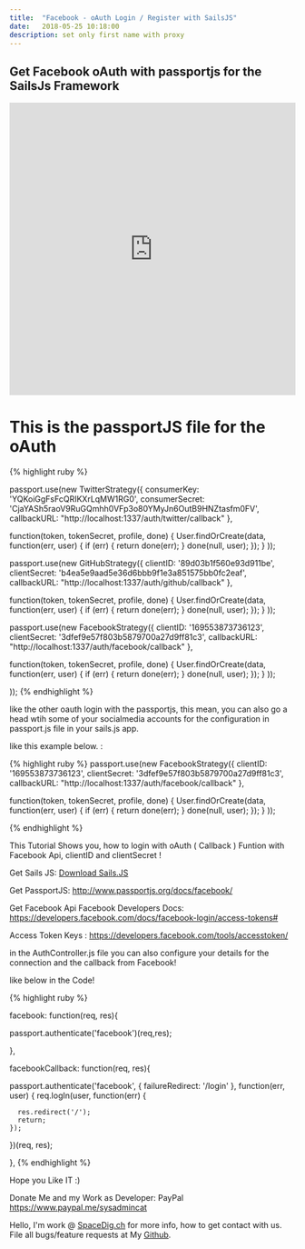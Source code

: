 ```yaml
---
title:  "Facebook - oAuth Login / Register with SailsJS"
date:   2018-05-25 10:18:00
description: set only first name with proxy
---
```

<h2 id="this-post-is-the-last-of-a-series-of-posts-in-which-i-write-about-the-observable-type-in-the-first-post-we-went-ahead-writing-an-observable-from-scratch-in-order-to-fully-understand-it-we-then-explored-how-to-create-observables-from-values-arrays-dom-events-and-promises-this-time-well-focus-on-compositions-by-rewriting-some-basic-composition-operators">Get Facebook oAuth with passportjs for the SailsJs Framework</h2>




<iframe width="100%" height="515" src="https://www.youtube.com/embed/c2sL2eXOyC4" frameborder="0" allow="autoplay; encrypted-media" allowfullscreen></iframe>

<h1>This is the passportJS file for the oAuth</h1>


{% highlight ruby %}



passport.use(new TwitterStrategy({
    consumerKey: 'YQKoiGgFsFcQRIKXrLqMW1RG0',
    consumerSecret: 'CjaYASh5raoV9RuGQmhh0VFp3o80YMyJn6OutB9HNZtasfm0FV',
    callbackURL: "http://localhost:1337/auth/twitter/callback"
  },

function(token, tokenSecret, profile, done) {
  User.findOrCreate(data, function(err, user) {
    if (err) { return done(err); }
    done(null, user);
  });
}
));




passport.use(new GitHubStrategy({
  clientID: '89d03b1f560e93d911be',
  clientSecret: 'b4ea5e9aad5e36d6bbb9f1e3a851575bb0fc2eaf',
  callbackURL: "http://localhost:1337/auth/github/callback"
},

function(token, tokenSecret, profile, done) {
User.findOrCreate(data, function(err, user) {
  if (err) { return done(err); }
  done(null, user);
});
}
));



passport.use(new FacebookStrategy({
  clientID: '169553873736123',
  clientSecret: '3dfef9e57f803b5879700a27d9ff81c3',
  callbackURL: "http://localhost:1337/auth/facebook/callback"
},

function(token, tokenSecret, profile, done) {
User.findOrCreate(data, function(err, user) {
  if (err) { return done(err); }
  done(null, user);
});
}
));

));
{% endhighlight %}

like the other oauth login  with the passportjs, this mean, you can also go a head wtih some of your socialmedia accounts for the configuration in passport.js file in your sails.js app. 

like this example below. : 


{% highlight ruby %}
passport.use(new FacebookStrategy({
  clientID: '169553873736123',
  clientSecret: '3dfef9e57f803b5879700a27d9ff81c3',
  callbackURL: "http://localhost:1337/auth/facebook/callback"
},

function(token, tokenSecret, profile, done) {
User.findOrCreate(data, function(err, user) {
  if (err) { return done(err); }
  done(null, user);
});
}
));

{% endhighlight %}


This Tutorial Shows you, how to login with oAuth ( Callback ) Funtion with Facebook Api,  clientID and clientSecret ! 

Get Sails JS: <a href="https://sailsjs.com">Download Sails.JS</a>


Get PassportJS: <a href="http://www.passportjs.org/docs/facebook/">http://www.passportjs.org/docs/facebook/</a>

Get Facebook Api Facebook Developers Docs: 
 <a href="https://developers.facebook.com/docs/facebook-login/access-tokens#">https://developers.facebook.com/docs/facebook-login/access-tokens#
</a>

Access Token Keys : 
<a href="https://developers.facebook.com/tools/accesstoken/">https://developers.facebook.com/tools/accesstoken/
</a>

in the AuthController.js file you can also configure your details for the connection and the callback from Facebook!

like below in the Code!


{% highlight ruby %}

facebook: function(req, res){

  passport.authenticate('facebook')(req,res);

},

facebookCallback: function(req, res){
  
   passport.authenticate('facebook', { failureRedirect: '/login' }, function(err, user) {
    req.logIn(user, function(err) {


      res.redirect('/');
      return;
    });
  })(req, res);

},
{% endhighlight %}




Hope you Like IT :)



Donate Me and my Work as Developer: PayPal <a href="https://www.paypal.me/sysadmincat">https://www.paypal.me/sysadmincat </a>


 Hello, I'm work @ [SpaceDig.ch][spacedig] for more info, how to get contact with us. File all bugs/feature requests at My  [Github][jekyll-gh].

[jekyll-gh]: https://github.com/spaceg
[spacedig]:    http://spacedig.ch
